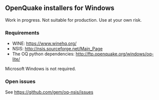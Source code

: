 ## OpenQuake installers for Windows ##

Work in progress. Not suitable for production. Use at your own risk.

### Requirements

- WINE: https://www.winehq.org/
- NSIS: http://nsis.sourceforge.net/Main_Page
- The OQ python dependencies: http://ftp.openquake.org/windows/oq-lite/

Microsoft Windows is not required.

### Open issues

See https://github.com/gem/oq-nsis/issues
